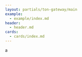 ```yaml
---
layout: partials/ton-gateway/main
example: 
  - example/index.md
header:
  - header.md
cards:
  - cards/index.md
---
```

a